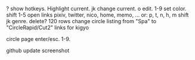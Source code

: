 ? show hotkeys.
Highlight current.
jk change current.
o edit.
1-9 set color.
shift 1-5 open links
  pixiv, twitter, nico, home, memo, ...
  or: p, t, n, h, m
shift jk genre.
delete?
120 rows
change circle listing from "Spa" to "CircleRapid/Cut2"
links for kigyo

circle page enter/esc.
1-9.

github
update screenshot
